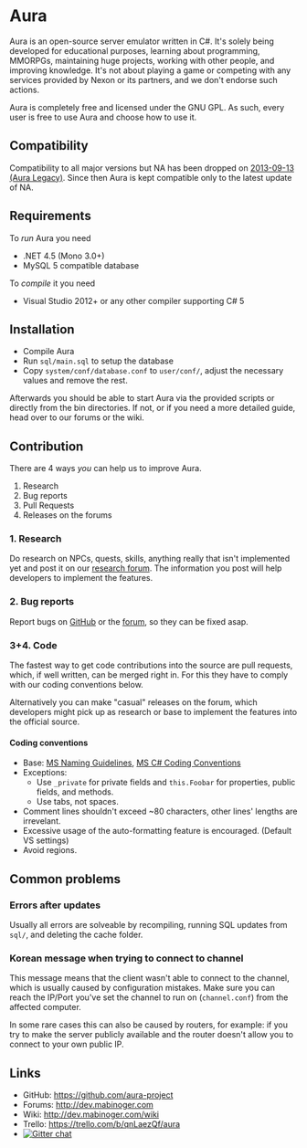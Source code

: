 Aura
==============================

Aura is an open-source server emulator written in C#. It's solely being
developed for educational purposes, learning about programming, MMORPGs,
maintaining huge projects, working with other people, and improving knowledge.
It's not about playing a game or competing with any services provided by
Nexon or its partners, and we don't endorse such actions.

Aura is completely free and licensed under the GNU GPL.
As such, every user is free to use Aura and choose how to use it.

Compatibility
------------------------------
Compatibility to all major versions but NA has been dropped on
[2013-09-13 (Aura Legacy)](https://github.com/aura-project/aura_legacy/commit/c6483faace4d79b8f772bee519531718084a243d). Since then Aura is kept compatible only to the latest update of NA.

Requirements
------------------------------
To *run* Aura you need
* .NET 4.5 (Mono 3.0+)
* MySQL 5 compatible database

To *compile* it you need
* Visual Studio 2012+ or any other compiler supporting C# 5

Installation
------------------------------
* Compile Aura
* Run `sql/main.sql` to setup the database
* Copy `system/conf/database.conf` to `user/conf/`,
  adjust the necessary values and remove the rest.

Afterwards you should be able to start Aura via the provided scripts or
directly from the bin directories. If not, or if you need a more detailed guide,
head over to our forums or the wiki.

Contribution
------------------------------
There are 4 ways *you* can help us to improve Aura.

1. Research
2. Bug reports
3. Pull Requests
4. Releases on the forums

### 1. Research
Do research on NPCs, quests, skills, anything really that isn't implemented yet and
post it on our [research forum](http://dev.mabinoger.com/forum/index.php/forum/33-research/).
The information you post will help developers to implement the features. 

### 2. Bug reports
Report bugs on [GitHub](https://github.com/aura-project/aura/issues) or
the [forum](http://dev.mabinoger.com/forum/index.php/forum/39-bugs/),
so they can be fixed asap.

### 3+4. Code
The fastest way to get code contributions into the source are pull requests, which,
if well written, can be merged right in. For this they have to comply with our coding
conventions below.

Alternatively you can make "casual" releases on the forum, which developers might pick up
as research or base to implement the features into the official source.

#### Coding conventions
* Base: [MS Naming Guidelines](http://msdn.microsoft.com/en-us/library/xzf533w0%28v=vs.71%29.aspx),
        [MS C# Coding Conventions](http://msdn.microsoft.com/en-us/library/ff926074.aspx)
* Exceptions:
  * Use `_private` for private fields and `this.Foobar` for properties, public fields, and methods.
  * Use tabs, not spaces.
* Comment lines shouldn't exceed ~80 characters, other lines' lengths are irrevelant.
* Excessive usage of the auto-formatting feature is encouraged. (Default VS settings)
* Avoid regions.

Common problems
------------------------------

### Errors after updates
Usually all errors are solveable by recompiling, running SQL updates from `sql/`, and deleting the cache folder.

### Korean message when trying to connect to channel
This message means that the client wasn't able to connect to the channel,
which is usually caused by configuration mistakes. Make sure you can reach
the IP/Port you've set the channel to run on (`channel.conf`) from the affected computer.

In some rare cases this can also be caused by routers, for example:
if you try to make the server publicly available and the router doesn't
allow you to connect to your own public IP.

Links
------------------------------
* GitHub: https://github.com/aura-project
* Forums: http://dev.mabinoger.com
* Wiki: http://dev.mabinoger.com/wiki
* Trello: https://trello.com/b/qnLaezQf/aura
* [![Gitter chat](https://badges.gitter.im/aura-project/aura.png)](https://gitter.im/aura-project/aura)
